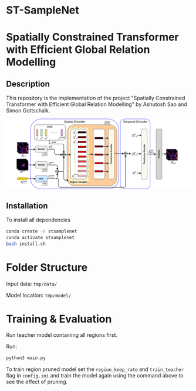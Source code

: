 # ST-SampleNet

# Spatially Constrained Transformer with Efficient Global Relation Modelling

## Description
This repository is the implementation of the project "Spatially Constrained Transformer with Efficient Global Relation Modelling" by Ashutosh Sao and Simon Gottschalk. 

![ST-SampleNet](images/Architecture.png)

## Installation
To install all dependencies
```bash
conda create -n stsamplenet
conda activate stsamplenet
bash install.sh
```

# Folder Structure 
Input data: `tmp/data/`

Model location: `tmp/model/`


# Training & Evaluation
Run teacher model containing all regions first.

Run:
```bash
python3 main.py
```
To train region pruned model set the `region_keep_rate` and `train_teacher` flag in `config.ini` 
and train the model again using the command above to see the effect of pruning.